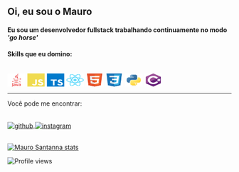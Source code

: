 ## Oi, eu sou o Mauro
#### Eu sou um desenvolvedor fullstack trabalhando continuamente no modo *'go horse'*
 
#### Skills que eu domino:
<div style="display: inline_block"><br>
  <img align="center" alt="Mauro-Jv" height="30" width="40" src="https://raw.githubusercontent.com/devicons/devicon/master/icons/java/java-plain-wordmark.svg">
  <img align="center" alt="Mauro-Js" height="30" width="40" src="https://raw.githubusercontent.com/devicons/devicon/master/icons/javascript/javascript-plain.svg">
  <img align="center" alt="Mauro-Ts" height="30" width="40" src="https://raw.githubusercontent.com/devicons/devicon/master/icons/typescript/typescript-plain.svg">
  <img align="center" alt="Mauro-React" height="30" width="40" src="https://raw.githubusercontent.com/devicons/devicon/master/icons/react/react-original.svg">
  <img align="center" alt="Mauro-HTML" height="30" width="40" src="https://raw.githubusercontent.com/devicons/devicon/master/icons/html5/html5-original.svg">
  <img align="center" alt="Mauro-CSS" height="30" width="40" src="https://raw.githubusercontent.com/devicons/devicon/master/icons/css3/css3-original.svg">
  <img align="center" alt="Mauro-Python" height="30" width="40" src="https://raw.githubusercontent.com/devicons/devicon/master/icons/python/python-original.svg">
  <img align="center" alt="Mauro -Csharp" height="30" width="40" src="https://raw.githubusercontent.com/devicons/devicon/master/icons/csharp/csharp-original.svg">

</div>
<hr>

Você pode me encontrar:
<div style="display: inline_block"><br>
<a href="https://github.com/MauroSantanna">  
  <img align="center" src='https://cdn.jsdelivr.net/npm/simple-icons@3.0.1/icons/github.svg' alt='github' height='40'>
 </a>
<a href="https://www.instagram.com/kamelubl/">
  <img align="center" src='https://cdn.jsdelivr.net/npm/simple-icons@3.0.1/icons/instagram.svg' alt='instagram' height='40'>
</a>
</div>
 

[![Mauro Santanna stats](https://github-readme-stats.vercel.app/api?username=MauroSantanna&theme=dark&hide=prs,issues,contribs&count_private=true)](https://github.com/anuraghazra/github-readme-stats)
 

![Profile views](https://gpvc.arturio.dev/MauroSantanna)  
